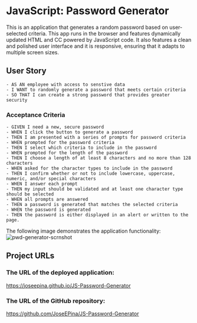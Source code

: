 # JavaScript: Password Generator

This is an application that generates a random password based on user-selected criteria. This app runs in the browser
and features dynamically updated HTML and CC powered by JavaScript code. It also features a clean and polished user
interface and it is responsive, ensuring that it adapts to multiple screen sizes.

## User Story

```
- AS AN employee with access to senstive data
- I WANT to randomly generate a password that meets certain criteria
- SO THAT I can create a strong password that provides greater security
```

### Acceptance Criteria

```
- GIVEN I need a new, secure password
- WHEN I click the button to generate a password
- THEN I am presented with a series of prompts for password criteria
- WHEN prompted for the password criteria
- THEN I select which criteria to include in the password
- WHEN prompted for the length of the password
- THEN I choose a length of at least 8 characters and no more than 128 characters
- WHEN asked for the character types to include in the password
- THEN I confirm whether or not to include lowercase, uppercase, numeric, and/or special characters
- WHEN I answer each prompt
- THEN my input should be validated and at least one character type should be selected
- WHEN all prompts are answered
- THEN a password is generated that matches the selected criteria
- WHEN the password is generated
- THEN the password is either displayed in an alert or written to the page.
```

The following image demonstrates the application functionality: ![pwd-generator-scrnshot]()

## Project URLs

### The URL of the deployed application:

https://joseepina.github.io/JS-Password-Generator

### The URL of the GitHub repository:

https://github.com/JoseEPina/JS-Password-Generator
